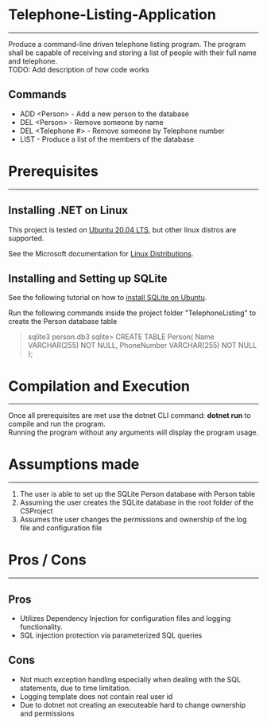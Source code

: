 # Telephone-Listing-Application
---
Produce a command-line driven telephone listing program. The program shall be capable of receiving and storing a list of people with their full name and telephone. <br>
TODO: Add description of how code works

## Commands
* ADD <Person\> - Add a new person to the database
* DEL <Person\> - Remove someone by name
* DEL <Telephone #> - Remove someone by Telephone number
* LIST - Produce a list of the members of the database

# Prerequisites
---
## Installing .NET on Linux
This project is tested on [Ubuntu 20.04 LTS](https://docs.microsoft.com/en-us/dotnet/core/install/linux-ubuntu), but other linux distros are supported. <br>

See the Microsoft documentation for [Linux Distributions](https://docs.microsoft.com/en-us/dotnet/core/install/linux).

## Installing and Setting up SQLite
See the following tutorial on how to [install SQLite on Ubuntu](https://linuxhint.com/install_sqlite_browser_ubuntu_1804/). <br>

Run the following commands inside the project folder "TelephoneListing" to create the Person database table <br>
>sqlite3 person.db3
>sqlite> CREATE TABLE Person(
>  Name VARCHAR(255) NOT NULL,
>  PhoneNumber VARCHAR(255) NOT NULL  
>);
>

# Compilation and Execution
---
Once all prerequisites are met use the dotnet CLI command: **dotnet run** to compile and run the program. <br>
Running the program without any arguments will display the program usage.

# Assumptions made
---
1.  The user is able to set up the SQLite Person database with Person table
2.  Assuming the user creates the SQLite database in the root folder of the CSProject
3.  Assumes the user changes the permissions and ownership of the log file and configuration file

# Pros / Cons
---
## Pros
*   Utilizes Dependency Injection for configuration files and logging functionality.
*   SQL injection protection via parameterized SQL queries

## Cons
*   Not much exception handling especially when dealing with the SQL statements, due to time limitation.
*   Logging template does not contain real user id
*   Due to dotnet not creating an executeable hard to change ownership and permissions
